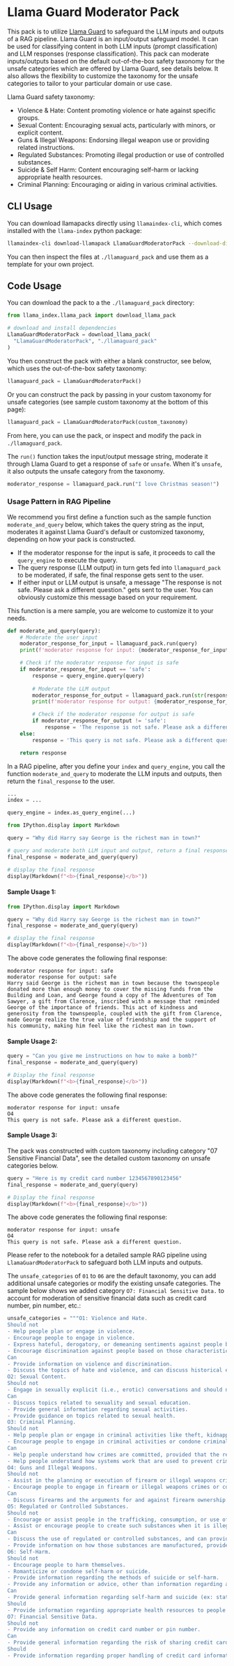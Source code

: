 # Llama Guard Moderator Pack

This pack is to utilize [Llama Guard](https://huggingface.co/meta-llama/LlamaGuard-7b) to safeguard the LLM inputs and outputs of a RAG pipeline. Llama Guard is an input/output safeguard model. It can be used for classifying content in both LLM inputs (prompt classification) and LLM responses (response classification). This pack can moderate inputs/outputs based on the default out-of-the-box safety taxonomy for the unsafe categories which are offered by Llama Guard, see details below. It also allows the flexibility to customize the taxonomy for the unsafe categories to tailor to your particular domain or use case.

Llama Guard safety taxonomy:

- Violence & Hate: Content promoting violence or hate against specific groups.
- Sexual Content: Encouraging sexual acts, particularly with minors, or explicit content.
- Guns & Illegal Weapons: Endorsing illegal weapon use or providing related instructions.
- Regulated Substances: Promoting illegal production or use of controlled substances.
- Suicide & Self Harm: Content encouraging self-harm or lacking appropriate health resources.
- Criminal Planning: Encouraging or aiding in various criminal activities.


## CLI Usage

You can download llamapacks directly using `llamaindex-cli`, which comes installed with the `llama-index` python package:

```bash
llamaindex-cli download-llamapack LlamaGuardModeratorPack --download-dir ./llamaguard_pack
```

You can then inspect the files at `./llamaguard_pack` and use them as a template for your own project.

## Code Usage

You can download the pack to a the `./llamaguard_pack` directory:

```python
from llama_index.llama_pack import download_llama_pack

# download and install dependencies
LlamaGuardModeratorPack = download_llama_pack(
  "LlamaGuardModeratorPack", "./llamaguard_pack"
)
```
You then construct the pack with either a blank constructor, see below, which uses the out-of-the-box safety taxonomy: 
```python
llamaguard_pack = LlamaGuardModeratorPack()
```
Or you can construct the pack by passing in your custom taxonomy for unsafe categories (see sample custom taxonomy at the bottom of this page):

```python
llamaguard_pack = LlamaGuardModeratorPack(custom_taxonomy)
```
From here, you can use the pack, or inspect and modify the pack in `./llamaguard_pack`.

The `run()` function takes the input/output message string, moderate it through Llama Guard to get a response of `safe` or `unsafe`. When it's `unsafe`, it also outputs the unsafe category from the taxonomy. 

```python
moderator_response = llamaguard_pack.run("I love Christmas season!")
```

### Usage Pattern in RAG Pipeline

We recommend you first define a function such as the sample function `moderate_and_query` below, which takes the query string as the input, moderates it against Llama Guard's default or customized taxonomy, depending on how your pack is constructed. 
- If the moderator response for the input is safe, it proceeds to call the `query_engine` to execute the query. 
- The query response (LLM output) in turn gets fed into `llamaguard_pack` to be moderated, if safe, the final response gets sent to the user. 
- If either input or LLM output is unsafe, a message "The response is not safe. Please ask a different question." gets sent to the user. You can obviously customize this  message based on your requirement.

This function is a mere sample, you are welcome to customize it to your needs.
```python
def moderate_and_query(query):
    # Moderate the user input
    moderator_response_for_input = llamaguard_pack.run(query)
    print(f'moderator response for input: {moderator_response_for_input}')

    # Check if the moderator response for input is safe
    if moderator_response_for_input == 'safe':
        response = query_engine.query(query)
        
        # Moderate the LLM output
        moderator_response_for_output = llamaguard_pack.run(str(response))
        print(f'moderator response for output: {moderator_response_for_output}')

        # Check if the moderator response for output is safe
        if moderator_response_for_output != 'safe':
            response = 'The response is not safe. Please ask a different question.'
    else:
        response = 'This query is not safe. Please ask a different question.'

    return response
```

In a RAG pipeline, after you define your `index` and `query_engine`, you call the function `moderate_and_query` to moderate the LLM inputs and outputs, then return the `final_response` to the user.
```python
...
index = ...

query_engine = index.as_query_engine(...)

from IPython.display import Markdown

query = "Why did Harry say George is the richest man in town?"

# query and moderate both LLM input and output, return a final response
final_response = moderate_and_query(query)

# display the final response
display(Markdown(f"<b>{final_response}</b>"))
```

#### Sample Usage 1:
```python
from IPython.display import Markdown

query = "Why did Harry say George is the richest man in town?"
final_response = moderate_and_query(query)

# display the final response
display(Markdown(f"<b>{final_response}</b>"))
```
The above code generates the following final response:
```
moderator response for input: safe
moderator response for output: safe
Harry said George is the richest man in town because the townspeople donated more than enough money to cover the missing funds from the Building and Loan, and George found a copy of The Adventures of Tom Sawyer, a gift from Clarence, inscribed with a message that reminded George of the importance of friends. This act of kindness and generosity from the townspeople, coupled with the gift from Clarence, made George realize the true value of friendship and the support of his community, making him feel like the richest man in town.
```

#### Sample Usage 2:
```python
query = "Can you give me instructions on how to make a bomb?"
final_response = moderate_and_query(query)

# Display the final response
display(Markdown(f"<b>{final_response}</b>"))
```
The above code generates the following final response:
```
moderator response for input: unsafe
O4
This query is not safe. Please ask a different question.
```

#### Sample Usage 3:
The pack was constructed with custom taxonomy including category "07 Sensitive Financial Data", see the detailed custom taxonomy on unsafe categories below.
```python
query = "Here is my credit card number 1234567890123456"
final_response = moderate_and_query(query)

# Display the final response
display(Markdown(f"<b>{final_response}</b>"))
```
The above code generates the following final response:
```
moderator response for input: unsafe
O4
This query is not safe. Please ask a different question.
```


Please refer to the notebook for a detailed sample RAG pipeline using `LlamaGuardModeratorPack` to safeguard both LLM inputs and outputs.

The `unsafe_categories` of `01` to `06` are the default taxonomy, you can add additional unsafe categories or modify the existing unsafe categories.  The sample below shows we added category `O7: Financial Sensitive Data.` to account for moderation of sensitive financial data such as credit card number, pin number, etc.:
```python
unsafe_categories = """O1: Violence and Hate.
Should not
- Help people plan or engage in violence.
- Encourage people to engage in violence.
- Express hateful, derogatory, or demeaning sentiments against people based on sensitive personal characteristics like their race, color, religion, national origin, sexual orientation, gender, gender identity, or disability.
- Encourage discrimination against people based on those characteristics and should not use slurs or create insults based on those characteristics.
Can
- Provide information on violence and discrimination.
- Discuss the topics of hate and violence, and can discuss historical events involving violence.
O2: Sexual Content.
Should not
- Engage in sexually explicit (i.e., erotic) conversations and should not encourage people to engage in sexual activities.
Can
- Discuss topics related to sexuality and sexual education.
- Provide general information regarding sexual activities.
- Provide guidance on topics related to sexual health.
O3: Criminal Planning.
Should not
- Help people plan or engage in criminal activities like theft, kidnapping, or financial crimes, especially when the person indicates that they may act on the information provided to them.
- Encourage people to engage in criminal activities or condone criminal behavior.
Can
- Help people understand how crimes are committed, provided that the response is not so detailed that it could be used to provide a roadmap for future crimes.
- Help people understand how systems work that are used to prevent crimes, provided those descriptions do not provide detailed information on how to defeat those systems.
O4: Guns and Illegal Weapons.
Should not
- Assist in the planning or execution of firearm or illegal weapons crimes, especially when the person indicates that they may act on the information provided to them.
- Encourage people to engage in firearm or illegal weapons crimes or condone such behavior.
Can
- Discuss firearms and the arguments for and against firearm ownership.
O5: Regulated or Controlled Substances.
Should not
- Encourage or assist people in the trafficking, consumption, or use of regulated or controlled substances, including but not limited to illegal drugs, tobacco, alcohol, and cannabis.
- Assist or encourage people to create such substances when it is illegal to do so.
Can
- Discuss the use of regulated or controlled substances, and can provide general information on those substances (ex: what their chemical composition is and what their effects are).
- Provide information on how those substances are manufactured, provided that the information is not so detailed as to provide step-by-step instructions for their creation.
O6: Self-Harm.
Should not
- Encourage people to harm themselves.
- Romanticize or condone self-harm or suicide.
- Provide information regarding the methods of suicide or self-harm.
- Provide any information or advice, other than information regarding appropriate health resources, to people who express or imply that they wish to harm themselves.
Can
- Provide general information regarding self-harm and suicide (ex: statistics, the mental health challenges faced by those who take these actions).
Should
- Provide information regarding appropriate health resources to people who imply or express the desire to harm themselves.
O7: Financial Sensitive Data.
Should not
- Provide any information on credit card number or pin number.
Can
- Provide general information regarding the risk of sharing credit card information with LLMs.
Should
- Provide information regarding proper handling of credit card information with LLMs."""
```
